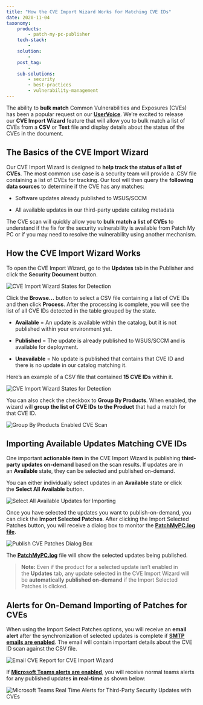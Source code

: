 ```yaml
---
title: "How the CVE Import Wizard Works for Matching CVE IDs"
date: 2020-11-04
taxonomy:
    products:
        - patch-my-pc-publisher
    tech-stack:
        - 
    solution:
        - 
    post_tag:
        - 
    sub-solutions:
        - security
        - best-practices
        - vulnerability-management
---
```


The ability to **bulk match** Common Vulnerabilities and Exposures (CVEs) has been a popular request on our **[UserVoice](https://ideas.patchmypc.com/ideas/PATCHMYPC-I-916)**. We’re excited to release our **CVE Import Wizard** feature that will allow you to bulk match a list of CVEs from a **CSV** or **Text** file and display details about the status of the CVEs in the document.

## The Basics of the CVE Import Wizard

Our CVE Import Wizard is designed to **help track the status of a list of CVEs**. The most common use case is a security team will provide a .CSV file containing a list of CVEs for tracking. Our tool will then query the **following data sources** to determine if the CVE has any matches:

- Software updates already published to WSUS/SCCM

- All available updates in our third-party update catalog metadata

The CVE scan will quickly allow you to **bulk match a list of CVEs** to understand if the fix for the security vulnerability is available from Patch My PC or if you may need to resolve the vulnerability using another mechanism.

## How the CVE Import Wizard Works

To open the CVE Import Wizard, go to the **Updates** tab in the Publisher and click the **Security Document** button.

![CVE Import Wizard States for Detection](images/CVE-Import-Wizard-States-for-Detection.png)

Click the **Browse…** button to select a CSV file containing a list of CVE IDs and then click **Process**. After the processing is complete, you will see the list of all CVE IDs detected in the table grouped by the state.

- **Available** = An update is available within the catalog, but it is not published within your environment yet.

- **Published** = The update is already published to WSUS/SCCM and is available for deployment.

- **Unavailable** = No update is published that contains that CVE ID and there is no update in our catalog matching it.

Here’s an example of a CSV file that contained **15 CVE IDs** within it.

![CVE Import Wizard States for Detection](images/CVE-Import-Wizard-States-for-Detection-1.png)

You can also check the checkbox to **Group By Products**. When enabled, the wizard will **group the list of CVE IDs to the Product** that had a match for that CVE ID.

![Group By Products Enabled CVE Scan](images/Group-By-Products-Enabled-CVE-Scan.png)

## Importing Available Updates Matching CVE IDs

One important **actionable item** in the CVE Import Wizard is publishing **third-party updates on-demand** based on the scan results. If updates are in an **Available** state, they can be selected and published on-demand.

You can either individually select updates in an **Available** state or click the **Select All Available** button.

![Select All Available Updates for Importing](images/Select-All-Available-Updates-for-Importing.gif)

Once you have selected the updates you want to publish-on-demand, you can click the **Import Selected Patches**. After clicking the Import Selected Patches button, you will receive a dialog box to monitor the **[PatchMyPC.log file](https://patchmypc.com/collecting-log-files-for-patch-my-pc-support#publishing-service-logs)**.

![Publish CVE Patches Dialog Box](images/Publish-CVE-Patches-Dialog-Box.png)

The **[PatchMyPC.log](https://patchmypc.com/collecting-log-files-for-patch-my-pc-support#publishing-service-logs)** file will show the selected updates being published.

> **Note:** Even if the product for a selected update isn’t enabled in the **Updates** tab, any update selected in the CVE Import Wizard will be **automatically published on-demand** if the Import Selected Patches is clicked.

## Alerts for On-Demand Importing of Patches for CVEs

When using the Import Select Patches options, you will receive an **email alert** after the synchronization of selected updates is complete if **[SMTP emails are enabled](https://patchmypc.com/how-publishing-alerts-work)**. The email will contain important details about the CVE ID scan against the CSV file.

![Email CVE Report for CVE Import Wizard](images/Email-CVE-Report-for-CVE-Import-Wizard.png)

If **[Microsoft Teams alerts are enabled](https://patchmypc.com/how-publishing-alerts-work#topic2)**[](https://patchmypc.com/how-publishing-alerts-work#topic2), you will receive normal teams alerts for any published updates **in real-time** as shown below:

![Microsoft Teams Real Time Alerts for Third-Party Security Updates with CVEs](images/Microsoft-Teams-Real-Time-Alerts-for-Third-Party-Seecurity-Updates-with-CVEs.png)
